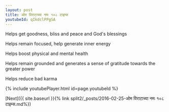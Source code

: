 ```yaml
---
layout: post
title: ओम विराटाच्या नमः १०८ टाइम्स
youtubeId: qIkdclPPgSA
---
```

 
 
Helps get goodness, bliss and peace and God's blessings
 
Helps remain focused, help generate inner energy 
 
Helps boost physical and mental health 
 
Helps remain grounded and generates a sense of gratitude towards the greater power 
 
Helps reduce bad karma
 
 
 
 


{% include youtubePlayer.html id=page.youtubeId %}
 
[Next]({{ site.baseurl }}{% link  split2/_posts/2016-02-25-ओम विराटाच्या नमः १०८ टाइम्स.md%})
 
